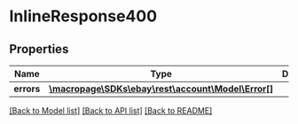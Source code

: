 # InlineResponse400

## Properties
Name | Type | Description | Notes
------------ | ------------- | ------------- | -------------
**errors** | [**\macropage\SDKs\ebay\rest\account\Model\Error[]**](Error.md) |  | [optional] 

[[Back to Model list]](../README.md#documentation-for-models) [[Back to API list]](../README.md#documentation-for-api-endpoints) [[Back to README]](../README.md)



